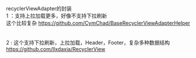recyclerViewAdapter的封装
<br>
1 ：支持上拉加载更多，好像不支持下拉刷新
</br>
这个比较复杂
    https://github.com/CymChad/BaseRecyclerViewAdapterHelper
  <br></br>
2 : 这个支持下拉刷新，上拉加载，Header，Footer，复杂多种数据结构
    https://github.com/llxdaxia/RecyclerView
